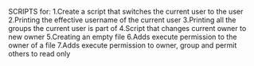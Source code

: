 SCRIPTS for:
1.Create a script that switches the current user to the user
2.Printing the effective username of the current user
3.Printing all the groups the current user is part of
4.Script that changes current owner to new owner
5.Creating an empty file
6.Adds execute permission to the owner of a file
7.Adds execute permission to owner, group and permit others to read only
